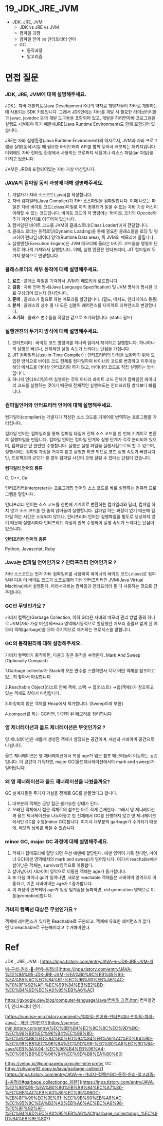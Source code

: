 # 19_JDK_JRE_JVM

- JDK, JRE, JVM
    - JDK vs JRE vs JVM
    - 컴파일 과정
    - 컴파일 언어 vs 인터프리터 언어
    - GC
        - 동작과정
        - 알고리즘

##


# 면접 질문

### JDK, JRE, JVM에 대해 설명해주세요.

JDK는 자바 개발키트(Java Development Kit)의 약자로 개발자들이 자바로 개발하는 데 사용되는 SDK 키트입니다. 
그래서 JDK안에는 자바를 개발 시 필요한 라이브러리들과 javac, javadoc 등의 개발 도구들을 포함되어 있고, 
개발을 하려면자바 프로그램을 실행도 시켜줘야 하기 때문에JRE(Java Runtime Environment)도 함께 포함되어 있습니다.

JRE는 자바 실행환경(Java Runtime Environment)의 약자로서, JVM과 자바 프로그램을 실행(동작)시킬 때 필요한 라이브러리 API를 함께 묶어서 배포되는 패키지입니다. 
이외에도 자바 런타임 환경에서 사용하는 프로퍼티 세팅이나 리소스 파일(jar 파일)을 가지고 있습니다.

JVM은 JRE에 포함되어있는 자바 가상 머신입니다.

### JAVA의 컴파일 동작 과정에 대해 설명해주세요.

1. 개발자가 자바 소스코드(.java)를 작성합니다.
2. 자바 컴파일러(Java Compiler)가 자바 소스파일을 컴파일합니다. 이때 나오는 파일은 자바 바이트 코드(.class)파일로 아직 컴퓨터가 읽을 수 없는 자바 가상 머신이 이해할 수 있는 코드입니다. 바이트 코드의 각 명령어는 1바이트 크기의 Opcode와 추가 피연산자로 이루어져 있습니다.
3. 컴파일된 바이트 코드를 JVM의 클래스로더(Class Loader)에게 전달합니다.
4. 클래스 로더는 동적로딩(Dynamic Loading)을 통해 필요한 클래스들을 로딩 및 링크하여 런타임 데이터 영역(Runtime Data area), 즉 JVM의 메모리에 올립니다.
5. 실행엔진(Execution Engine)은 JVM 메모리에 올라온 바이트 코드들을 명령어 단위로 하나씩 가져와서 실행합니다. 이때, 실행 엔진은 인터프리터, JIT 컴파일러 두가지 방식으로 변경합니다.

### 클래스로더의 세부 동작에 대해 설명해주세요.

1. **로드** : 클래스 파일을 가져와서 JVM의 메모리에 로드합니다.
2. **검증** : 자바 언어 명세(Java Language Specification) 및 JVM 명세에 명시된 대로 구성되어 있는지 검사합니다.
3. **준비** : 클래스가 필요로 하는 메모리를 할당합니다. (필드, 메서드, 인터페이스 등등)
4. **분석** : 클래스의 상수 풀 내 모든 심볼릭 레퍼런스를 다이렉트 레퍼런스로 변경합니다.
5. **초기화** : 클래스 변수들을 적절한 값으로 초기화합니다. (static 필드)

### 실행엔진의 두가지 방식에 대해 설명해주세요.

1. 인터프리터 : 바이트 코드 명령어를 하나씩 읽어서 해석하고 실행합니다. 하나하나의 실행은 빠르나, 전체적인 실행 속도가 느리다는 단점을 가집니다.
2. JIT 컴파일러(Just-In-Time Compiler) : 인터프리터의 단점을 보완하기 위해 도입된 방식으로 바이트 코드 전체를 컴파일하여 바이너리 코드로 변경하고 이후에는 해당 메서드를 더이상 인터프리팅 하지 않고, 바이너리 코드로 직접 실행하는 방식입니다.
3. 하나씩 인터프리팅하여 실행하는 것이 아니라 바이트 코드 전체가 컴파일된 바이너리 코드를 실행하는 것이기 때문에 전체적인 실행속도는 인터프리팅 방식보다 빠릅니다.

### 컴파일언어와 인터프리터 언어에 대해 설명해주세요.

컴파일러(compiler)는 개발자가 작성한 소스 코드를 기계어로 번역하는 프로그램을 가리킵니다. 

컴파일 언어는 컴파일러를 통해 컴파일 타임에 전체 소스 코드를 한 번에 기계어로 변환 후 실행파일을 만듭니다. 컴파일 언어는 컴파일 단계와 실행 단계가 각각 분리되어 있으며, 컴파일은 단 한번만 수행합니다. 
실행은 실행 파일을 실행시킴으로써 할 수 있으며, 실행시에는 컴파일 과정을 거치지 않고 실행만 하면 되므로 코드 실행 속도가 빠릅니다. 
단, 프로젝트의 규모가 클 경우 컴파일 시간이 오래 걸릴 수 있다는 단점이 있습니다.

**컴파일러 언어의 종류**

C, C++, C#

인터프리터(interpreter)는 프로그래밍 언어의 소스 코드를 바로 실행하는 컴퓨터 프로그램을 말합니다.

인터프리터 언어는 소스 코드를 한번에 기계어로 변환하는 컴파일러와 달리, 컴파일 하지 않고 소스 코드를 한 줄씩 읽어들여 실행합니다. 
컴파일 하는 과정이 없기 때문에 컴파일 하는 시간은 소요되지 않으나, 인터프리터 언어는 실행파일을 별도로 생성하지 않기 때문에 실행시마다 인터프리트 과정이 반복 수행되어 실행 속도가 느리다는 단점이 있습니다.

**인터프리터 언어의 종류**

Python, Javascript, Ruby

### **Java는 컴파일 언어인가요 ? 인터프리터 언어인가요 ?**

자바 소스코드는 먼저 자바 컴파일러를 사용하여 바이너리 바이트 코드(.class)로 컴파일된 다음 이 바이트 코드가 소프트웨어 기반 인터프리터인 JVM(Java Virtual Machine)에서 실행된다. 따라서자바는 컴파일과 인터프리터 둘 다 사용하는 것으로 간주됩니다.

### GC란 무엇인가요 ?

가비지 컬렉션(Garbage Collection, 이하 GC)은 자바의 메모리 관리 방법 중의 하나로 JVM(자바 가상 머신)의Heap 영역에서동적으로 할당했던 메모리 중필요 없게 된 메모리 객체(garbage)를 모아 주기적으로 제거하는 프로세스를 말합니다.

### GC의 동작원리에 대해 설명해주세요.

가비지 컬렉터가 동작하면, 다음과 같은 동작을 수행한다. Mark And Sweep (Optionally Compact)

1.Garbage collector가 Stack의 모든 변수를 스켄하면서 각각 어떤 객체를 참조하고 있는지 찾아서 마킹합니다

2.Reachable Object(리스트 안에 객체, 스택 → 힙(리스트) →힙(객체))가 참조하고 있는 객체도 찾아서 마킹합니다.

3.마킹되지 않은 객체를 Heap에서 제거합니다. (Sweep이라 부름)

4.compact를 하는 GC라면, 단편화 된 메모리를 정리합니다

### 영 제너레이션과 올드 제너레이션은 무엇인가요 ? 
영 제너레이션은 새롭게 생성된 객체가 할당되는 공간이며, 에덴과 서바이버 공간으로 나뉩니다.

올드 제너레이션은 영 제너레이션에서 특정 age가 넘은 참조 메모리들이 이동하는 공간입니다.
이 공간이 가득차면, major GC(올드제너레이션에서의 mark and sweep)가 일어납니다.

### 왜 영 제너레이션과 올드 제너레이션을 나눴을까요?
GC 설계자들은 두가지 가설을 전제로 GC를 만들었다고 합니다.
1. 대부분의 객체는 금방 접근 불가능한 상태가 된다. 
2. 오래된 객체에서 젊은 객체로의 참조는 아주 적게 존재한다.
그래서 영 제너레이션과 올드 제너레이션을 나누어놓고 힙 전체에서 GC를 진행하지 않고 영 제너레이션 에서만 GC를 수행(minor GC)합니다.
여기서 대부분의 garbage가 수거되기 때문에, 메모리 낭비를 막을 수 있습니다.

### minor GC, major GC 과정에 대해 설명해주세요.
1. 객체가 힙메모리에 할당 되면 우선 에덴에 할당된다. 에덴 영역이 가득 찬다면, 마이너 GC(에덴 영역에서의 mark and sweep)가 일어앚니다. 
   여기서 reachable해서 살아남은 객체는, survivor영역으로 이동합다.
2. 살아남아서 서바이버 영역으로 이동한 객체는 age가 증가합니다.
3. 또 다음 마이너 gc가 일어나면, 새로운 reachable 객체들은 서바이버 영역으로 이동하고, 기존 서바이버는 age가 1 증가합니다.
4. 이 과정이 반복되어 age가 일정 임계점을 돌파하면, old generation 영역으로 이동(promotion)합니다.


### **가비지 컬렉션 대상은 무엇인가요 ?**

객체에 레퍼런스가 있다면 Reachable로 구분되고, 객체에 유효한 레퍼런스가 없다면 Unreachable로 구분해버리고 수거해버린다.


# Ref

JDK , JRE, JVM : [https://inpa.tistory.com/entry/JAVA-☕-JDK-JRE-JVM-개념-구성-원리-💯-완벽-총정리](https://inpa.tistory.com/entry/JAVA-%E2%98%95-JDK-JRE-JVM-%EA%B0%9C%EB%85%90-%EA%B5%AC%EC%84%B1-%EC%9B%90%EB%A6%AC-%F0%9F%92%AF-%EC%99%84%EB%B2%BD-%EC%B4%9D%EC%A0%95%EB%A6%AC)

[https://gyoogle.dev/blog/computer-language/Java/컴파일 과정.html](https://gyoogle.dev/blog/computer-language/Java/%EC%BB%B4%ED%8C%8C%EC%9D%BC%20%EA%B3%BC%EC%A0%95.html)
컴파일언어, 인터프리터 언어 : 

[https://sunrise-min.tistory.com/entry/컴파일-언어와-인터프리터-언어의-차이-Java는-어떤-언어인가](https://sunrise-min.tistory.com/entry/%EC%BB%B4%ED%8C%8C%EC%9D%BC-%EC%96%B8%EC%96%B4%EC%99%80-%EC%9D%B8%ED%84%B0%ED%94%84%EB%A6%AC%ED%84%B0-%EC%96%B8%EC%96%B4%EC%9D%98-%EC%B0%A8%EC%9D%B4-Java%EB%8A%94-%EC%96%B4%EB%96%A4-%EC%96%B8%EC%96%B4%EC%9D%B8%EA%B0%80)

https://velog.io/@congaweb/compiler-interpreter
GC : 
https://sihyung92.oopy.io/java/garbage-collect/1 
[https://inpa.tistory.com/entry/JAVA-☕-가비지-컬렉션GC-동작-원리-알고리즘-💯-총정리#garbage_collectiongc_이란?](https://inpa.tistory.com/entry/JAVA-%E2%98%95-%EA%B0%80%EB%B9%84%EC%A7%80-%EC%BB%AC%EB%A0%89%EC%85%98GC-%EB%8F%99%EC%9E%91-%EC%9B%90%EB%A6%AC-%EC%95%8C%EA%B3%A0%EB%A6%AC%EC%A6%98-%F0%9F%92%AF-%EC%B4%9D%EC%A0%95%EB%A6%AC#garbage_collectiongc_%EC%9D%B4%EB%9E%80?)
